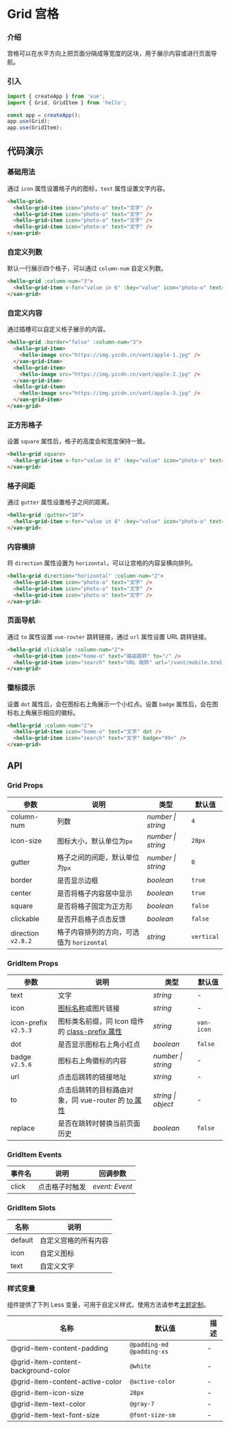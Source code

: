 # Grid 宫格

### 介绍

宫格可以在水平方向上把页面分隔成等宽度的区块，用于展示内容或进行页面导航。

### 引入

```js
import { createApp } from 'vue';
import { Grid, GridItem } from 'hello';

const app = createApp();
app.use(Grid);
app.use(GridItem);
```

## 代码演示

### 基础用法

通过 `icon` 属性设置格子内的图标，`text` 属性设置文字内容。

```html
<hello-grid>
  <hello-grid-item icon="photo-o" text="文字" />
  <hello-grid-item icon="photo-o" text="文字" />
  <hello-grid-item icon="photo-o" text="文字" />
  <hello-grid-item icon="photo-o" text="文字" />
</van-grid>
```

### 自定义列数

默认一行展示四个格子，可以通过 `column-num` 自定义列数。

```html
<hello-grid :column-num="3">
  <hello-grid-item v-for="value in 6" :key="value" icon="photo-o" text="文字" />
</van-grid>
```

### 自定义内容

通过插槽可以自定义格子展示的内容。

```html
<hello-grid :border="false" :column-num="3">
  <hello-grid-item>
    <hello-image src="https://img.yzcdn.cn/vant/apple-1.jpg" />
  </van-grid-item>
  <hello-grid-item>
    <hello-image src="https://img.yzcdn.cn/vant/apple-2.jpg" />
  </van-grid-item>
  <hello-grid-item>
    <hello-image src="https://img.yzcdn.cn/vant/apple-3.jpg" />
  </van-grid-item>
</van-grid>
```

### 正方形格子

设置 `square` 属性后，格子的高度会和宽度保持一致。

```html
<hello-grid square>
  <hello-grid-item v-for="value in 8" :key="value" icon="photo-o" text="文字" />
</van-grid>
```

### 格子间距

通过 `gutter` 属性设置格子之间的距离。

```html
<hello-grid :gutter="10">
  <hello-grid-item v-for="value in 8" :key="value" icon="photo-o" text="文字" />
</van-grid>
```

### 内容横排

将 `direction` 属性设置为 `horizontal`，可以让宫格的内容呈横向排列。

```html
<hello-grid direction="horizontal" :column-num="2">
  <hello-grid-item icon="photo-o" text="文字" />
  <hello-grid-item icon="photo-o" text="文字" />
  <hello-grid-item icon="photo-o" text="文字" />
</van-grid>
```

### 页面导航

通过 `to` 属性设置 `vue-router` 跳转链接，通过 `url` 属性设置 URL 跳转链接。

```html
<hello-grid clickable :column-num="2">
  <hello-grid-item icon="home-o" text="路由跳转" to="/" />
  <hello-grid-item icon="search" text="URL 跳转" url="/vant/mobile.html" />
</van-grid>
```

### 徽标提示

设置 `dot` 属性后，会在图标右上角展示一个小红点。设置 `badge` 属性后，会在图标右上角展示相应的徽标。

```html
<hello-grid :column-num="2">
  <hello-grid-item icon="home-o" text="文字" dot />
  <hello-grid-item icon="search" text="文字" badge="99+" />
</van-grid>
```

## API

### Grid Props

| 参数 | 说明 | 类型 | 默认值 |
| --- | --- | --- | --- |
| column-num | 列数 | _number \| string_ | `4` |
| icon-size | 图标大小，默认单位为`px` | _number \| string_ | `28px` |
| gutter | 格子之间的间距，默认单位为`px` | _number \| string_ | `0` |
| border | 是否显示边框 | _boolean_ | `true` |
| center | 是否将格子内容居中显示 | _boolean_ | `true` |
| square | 是否将格子固定为正方形 | _boolean_ | `false` |
| clickable | 是否开启格子点击反馈 | _boolean_ | `false` |
| direction `v2.8.2` | 格子内容排列的方向，可选值为 `horizontal` | _string_ | `vertical` |

### GridItem Props

| 参数 | 说明 | 类型 | 默认值 |
| --- | --- | --- | --- |
| text | 文字 | _string_ | - |
| icon | [图标名称](#/zh-CN/icon)或图片链接 | _string_ | - |
| icon-prefix `v2.5.3` | 图标类名前缀，同 Icon 组件的 [class-prefix 属性](#/zh-CN/icon#props) | _string_ | `van-icon` |
| dot | 是否显示图标右上角小红点 | _boolean_ | `false` |
| badge `v2.5.6` | 图标右上角徽标的内容 | _number \| string_ | - |
| url | 点击后跳转的链接地址 | _string_ | - |
| to | 点击后跳转的目标路由对象，同 vue-router 的 [to 属性](https://router.vuejs.org/zh/api/#to) | _string \| object_ | - |
| replace | 是否在跳转时替换当前页面历史 | _boolean_ | `false` |

### GridItem Events

| 事件名 | 说明           | 回调参数       |
| ------ | -------------- | -------------- |
| click  | 点击格子时触发 | _event: Event_ |

### GridItem Slots

| 名称    | 说明                 |
| ------- | -------------------- |
| default | 自定义宫格的所有内容 |
| icon    | 自定义图标           |
| text    | 自定义文字           |

### 样式变量

组件提供了下列 Less 变量，可用于自定义样式，使用方法请参考[主题定制](#/zh-CN/theme)。

| 名称                                | 默认值                    | 描述 |
| ----------------------------------- | ------------------------- | ---- |
| @grid-item-content-padding          | `@padding-md @padding-xs` | -    |
| @grid-item-content-background-color | `@white`                  | -    |
| @grid-item-content-active-color     | `@active-color`           | -    |
| @grid-item-icon-size                | `28px`                    | -    |
| @grid-item-text-color               | `@gray-7`                 | -    |
| @grid-item-text-font-size           | `@font-size-sm`           | -    |

